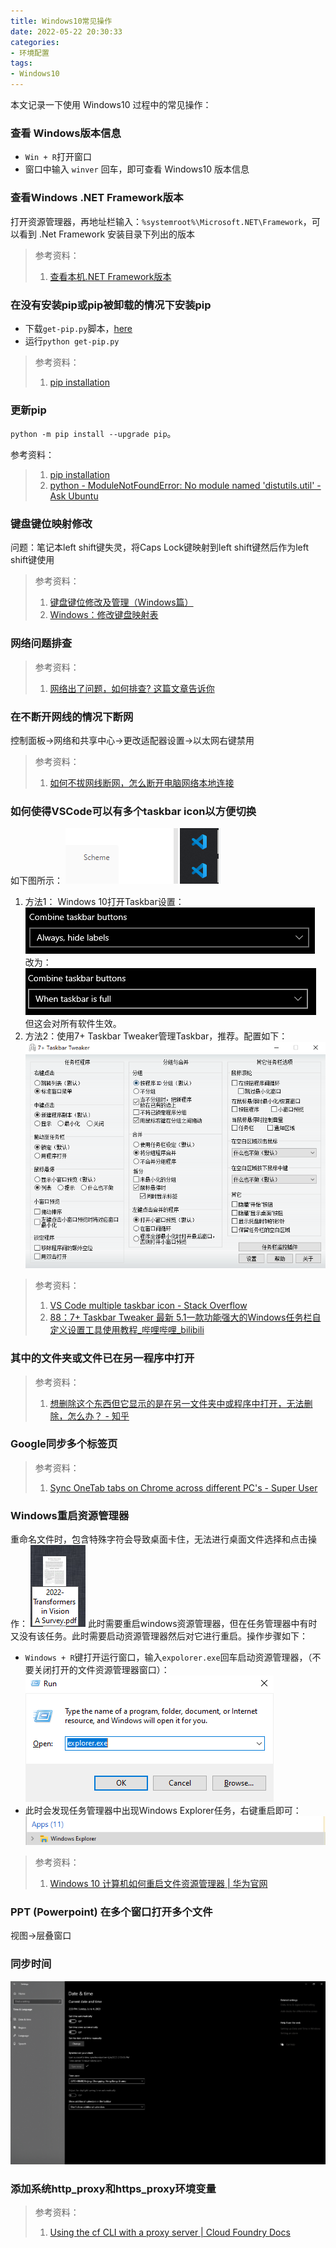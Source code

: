 ```yaml
---
title: Windows10常见操作
date: 2022-05-22 20:30:33
categories:
- 环境配置
tags:
- Windows10
---
```


本文记录一下使用 Windows10 过程中的常见操作：

<!--more-->

### 查看 Windows版本信息

- `Win + R`打开窗口
- 窗口中输入 `winver` 回车，即可查看 Windows10 版本信息

### 查看Windows .NET Framework版本

打开资源管理器，再地址栏输入：`%systemroot%\Microsoft.NET\Framework`，可以看到 .Net Framework 安装目录下列出的版本

> 参考资料：
>
> 1. [查看本机.NET Framework版本](https://blog.csdn.net/zyw_anquan/article/details/9873047)

### 在没有安装pip或pip被卸载的情况下安装pip

- 下载`get-pip.py`脚本，[here](https://bootstrap.pypa.io/get-pip.py)
- 运行`python get-pip.py`

>  参考资料：
>
> 1. [pip installation](https://pip.pypa.io/en/stable/installation/)

### 更新pip

`python -m pip install --upgrade pip`。

参考资料：

> 1. [pip installation](https://pip.pypa.io/en/stable/installation/)
> 2. [python - ModuleNotFoundError: No module named 'distutils.util' - Ask Ubuntu](https://askubuntu.com/questions/1239829/modulenotfounderror-no-module-named-distutils-util)

### 键盘键位映射修改
问题：笔记本left shift键失灵，将Caps Lock键映射到left shift键然后作为left shift键使用
> 参考资料：
> 1. [键盘键位修改及管理（Windows篇）](https://zhuanlan.zhihu.com/p/29581818)
> 2. [Windows：修改键盘映射表](https://blog.csdn.net/qq_42191914/article/details/104840458)

### 网络问题排查
> 参考资料：
> 1. [网络出了问题，如何排查? 这篇文章告诉你](https://www.51cto.com/article/620620.html)

### 在不断开网线的情况下断网
控制面板->网络和共享中心->更改适配器设置->以太网右键禁用
> 参考资料：
> 1. [如何不拔网线断网，怎么断开电脑网络本地连接](https://jingyan.baidu.com/article/0964eca27410968285f53613.html)

### 如何使得VSCode可以有多个taskbar icon以方便切换
如下图所示：
![](https://raw.githubusercontent.com/Tom89757/ImageHost/main/hexo/20230112140219.png)
1. 方法1：
Windows 10打开Taskbar设置：
![](https://raw.githubusercontent.com/Tom89757/ImageHost/main/hexo/20230112140315.png)
改为：
![](https://raw.githubusercontent.com/Tom89757/ImageHost/main/hexo/20230112140336.png)
但这会对所有软件生效。
2. 方法2：使用7+ Taskbar Tweaker管理Taskbar，推荐。配置如下：
![](https://raw.githubusercontent.com/Tom89757/ImageHost/main/hexo/20230203201506.png)
> 参考资料：
> 1. [VS Code multiple taskbar icon - Stack Overflow](https://stackoverflow.com/questions/63381934/vs-code-multiple-taskbar-icon)
> 2. [88：7+ Taskbar Tweaker 最新 5.1一款功能强大的Windows任务栏自定义设置工具使用教程_哔哩哔哩_bilibili](https://www.bilibili.com/video/BV1VV411n7hW)

### 其中的文件夹或文件已在另一程序中打开

> 参考资料：
> 1. [想删除这个东西但它显示的是在另一文件夹中或程序中打开，无法删除，怎么办？ - 知乎](https://www.zhihu.com/question/453864187/answer/1827894565)


### Google同步多个标签页

> 参考资料：
> 1. [Sync OneTab tabs on Chrome across different PC's - Super User](https://superuser.com/questions/630975/sync-onetab-tabs-on-chrome-across-different-pcs)

### Windows重启资源管理器
重命名文件时，包含特殊字符会导致桌面卡住，无法进行桌面文件选择和点击操作：
![](https://raw.githubusercontent.com/Tom89757/ImageHost/main/hexo/20230415122100.png)
此时需要重启windows资源管理器，但在任务管理器中有时又没有该任务。此时需要启动资源管理器然后对它进行重启。操作步骤如下：
- `Windows + R`键打开运行窗口，输入`expolorer.exe`回车启动资源管理器，（不要关闭打开的文件资源管理器窗口）：
![](https://raw.githubusercontent.com/Tom89757/ImageHost/main/hexo/20230415122405.png)
- 此时会发现任务管理器中出现Windows Explorer任务，右键重启即可：
![](https://raw.githubusercontent.com/Tom89757/ImageHost/main/hexo/20230415122528.png)
> 参考资料：
> 1. [Windows 10 计算机如何重启文件资源管理器 | 华为官网](https://consumer.huawei.com/cn/support/content/zh-cn00733776/)

### PPT (Powerpoint) 在多个窗口打开多个文件
视图->层叠窗口

### 同步时间
![](https://raw.githubusercontent.com/Tom89757/ImageHost/main/hexo/20230604143409.png)


### 添加系统http_proxy和https_proxy环境变量

> 参考资料：
> 1. [Using the cf CLI with a proxy server | Cloud Foundry Docs](https://docs.cloudfoundry.org/cf-cli/http-proxy.html) 